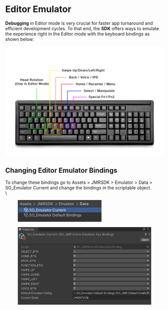 # Editor Emulator

**Debugging** in Editor mode is very crucial for faster app turnaround and efficient development cycles. To that end, the **SDK** offers ways to emulate the experience right in the Editor mode with the keyboard bindings as shown below:

![Keyboard key mapping for Editor Testing](../.gitbook/assets/MicrosoftTeams-image.png)

## Changing Editor Emulator Bindings

To change these bindings go to Assets > JMRSDK > Emulator > Data > SO\_Emulator Current and change the bindings in the scriptable object.\
\


<figure><img src="../.gitbook/assets/image (18).png" alt=""><figcaption></figcaption></figure>

<figure><img src="../.gitbook/assets/image (78).png" alt=""><figcaption></figcaption></figure>

